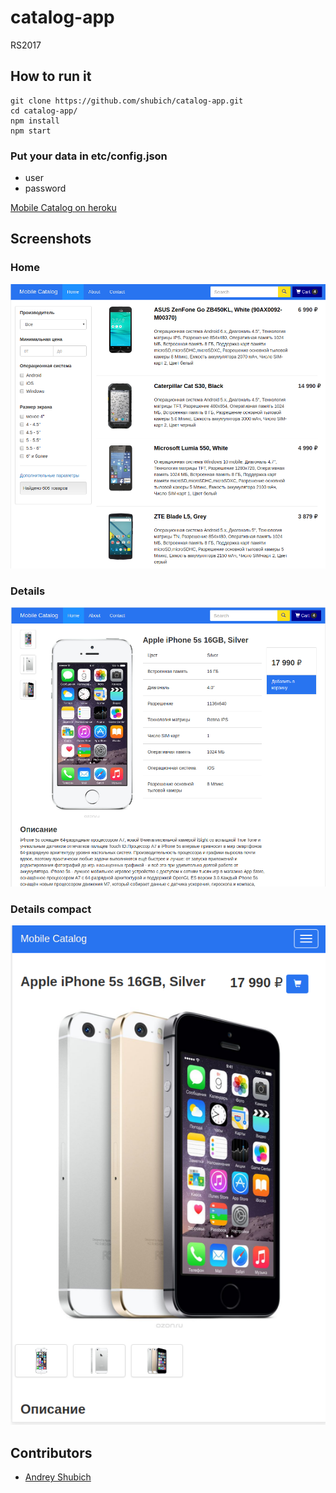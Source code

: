 # catalog-app
RS2017

## How to run it
    git clone https://github.com/shubich/catalog-app.git
    cd catalog-app/
    npm install
    npm start

### Put your data in etc/config.json
* user
* password

[Mobile Catalog on heroku](https://mobile-catalog.herokuapp.com/ "mobile-catalog.herokuapp.com")

## Screenshots
### Home
![start](/screenshots/1.home.png)
### Details
![game](/screenshots/2.details.png)
### Details compact
![pause](/screenshots/3.details-mob.png)

## Contributors
* [Andrey Shubich](https://github.com/shubich)
